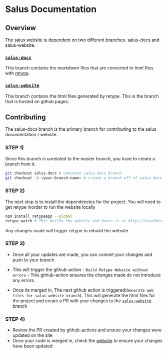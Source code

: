 # Salus Documentation 
## Overview
The salus website is dependent on two different branches. salus-docs and salus-website. 

### [`salus-docs`](https://github.com/coinbase/salus/tree/salus-docs)
This branch contains the markdown files that are converted to html files with [retype](https://retype.com). 

### [`salus-website`](https://github.com/coinbase/salus/tree/salus-website)
This branch contains the html files generated by retype. This is the branch that is hosted on github pages. 

## Contributing
The salus-docs branch is the primary branch for contributing to the salus documentation / website.

### STEP 1) 
Since this branch is unrelated to the master branch, you have to create a branch from it.
```sh
git checkout salus-docs # checkout salus-docs branch
git checkout -b <your-branch-name> # create a branch off of salus-docs
```

### STEP 2) 
The next step is to install the dependencies for the project. You will need to get retype inorder to run the website locally

```sh
npm install retypeapp --global  
retype watch # This builds the website and hosts it at http://localhost:5000/salus/
```
Any changes made will trigger retype to rebuild the website. 


### STEP 3) 
- Once all your updates are made, you can commit your changes and push to your branch.

- This will trigger the github-action - `Build Retype Website without errors` - This github-action ensures the changes made do not introduce any errors.

- Once its merged in, The next github action is triggered(`Generate web files for salus-website branch`). This will generate the html files for the project and create a PR with your changes to the  [`salus-website`](https://github.com/coinbase/salus/tree/salus-website) branch


### STEP 4)
- Review the PR created by github-actions and ensure your changes were updated on the site
- Once your code is merged in, check the [website](https://coinbase.github.io/salus) to ensure your changes have been updated